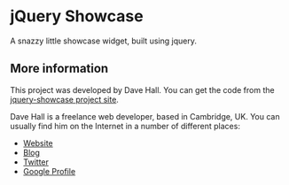 jQuery Showcase
===============

A snazzy little showcase widget, built using jquery.


More information
----------------

This project was developed by Dave Hall. You can get the code from the
[jquery-showcase project site][].

[jquery-showcase project site]: http://github.com/etianen/jquery-showcase
    "jquery-showcase on GitHub"
    
Dave Hall is a freelance web developer, based in Cambridge, UK. You can usually
find him on the Internet in a number of different places:

*   [Website](http://www.etianen.com/ "Dave Hall's homepage")
*   [Blog](http://www.etianen.com/blog/developers/ "Dave Hall's blog")
*   [Twitter](http://twitter.com/etianen "Dave Hall on Twitter")
*   [Google Profile](http://www.google.com/profiles/david.etianen "Dave Hall's Google profile")